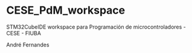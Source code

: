 # CESE_PdM_workspace
STM32CubeIDE workspace para Programación de microcontroladores - CESE - FIUBA


André Fernandes
